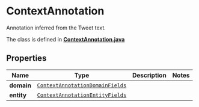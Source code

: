 

# ContextAnnotation

Annotation inferred from the Tweet text.

The class is defined in **[ContextAnnotation.java](../../src/main/java/example/micronaut/model/ContextAnnotation.java)**

## Properties

Name | Type | Description | Notes
------------ | ------------- | ------------- | -------------
**domain** | [`ContextAnnotationDomainFields`](ContextAnnotationDomainFields.md) |  | 
**entity** | [`ContextAnnotationEntityFields`](ContextAnnotationEntityFields.md) |  | 




